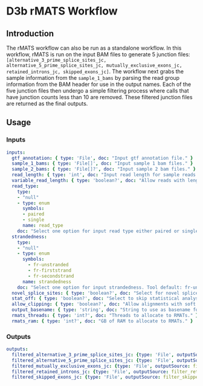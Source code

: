 # D3b rMATS Workflow

## Introduction

The rMATS workflow can also be run as a standalone workflow. In this workflow, rMATS is run on the input BAM files to generate 5 junction files: `[alternative_3_prime_splice_sites_jc, alternative_5_prime_splice_sites_jc, mutually_exclusive_exons_jc, retained_introns_jc, skipped_exons_jc]`. The workflow next grabs the sample information from the `sample_1_bams` by parsing the read group information from the BAM header for use in the output names. Each of the five junction files then undergo a simple filtering process where calls that have junction counts less than 10 are removed. These filtered junction files are returned as the final outputs.

## Usage

### Inputs

```yaml
inputs:
  gtf_annotation: { type: 'File', doc: "Input gtf annotation file." }
  sample_1_bams: { type: 'File[]', doc: "Input sample 1 bam files." }
  sample_2_bams: { type: 'File[]?', doc: "Input sample 2 bam files." }
  read_length: { type: 'int', doc: "Input read length for sample reads." }
  variable_read_length: { type: 'boolean?', doc: "Allow reads with lengths that differ from --readLength to be processed. --readLength will still be used to determine IncFormLen and SkipFormLen." }
  read_type:
    type:
    - "null"
    - type: enum
      symbols:
      - paired
      - single
      name: read_type
    doc: "Select one option for input read type either paired or single. Tool default: paired"
  strandedness:
    type:
    - "null"
    - type: enum
      symbols:
        - fr-unstranded
        - fr-firststrand
        - fr-secondstrand
      name: strandedness
    doc: "Select one option for input strandedness. Tool default: fr-unstranded"
  novel_splice_sites: { type: 'boolean?', doc: "Select for novel splice site detection or unannotated splice sites. 'true' to detect or add this parameter, 'false' to disable denovo detection. Tool Default: false" }
  stat_off: { type: 'boolean?', doc: "Select to skip statistical analysis, either between two groups or on single sample group. 'true' to add this parameter. Tool default: false" }
  allow_clipping: { type: 'boolean?', doc: "Allow alignments with soft or hard clipping to be used." }
  output_basename: { type: 'string', doc: "String to use as basename for output files" }
  rmats_threads: { type: 'int?', doc: "Threads to allocate to RMATs." }
  rmats_ram: { type: 'int?', doc: "GB of RAM to allocate to RMATs." }
```

### Outputs

```yaml
outputs:
  filtered_alternative_3_prime_splice_sites_jc: {type: 'File', outputSource: filter_alt_3_prime/output, doc: "Alternative 3 prime splice sites JC.txt output from RMATs containing only those calls with 10 or more read counts of support" }
  filtered_alternative_5_prime_splice_sites_jc: {type: 'File', outputSource: filter_alt_5_prime/output, doc: "Alternative 5 prime splice sites JC.txt output from RMATs containing only those calls with 10 or more read counts of support" }
  filtered_mutually_exclusive_exons_jc: {type: 'File', outputSource: filter_me_exons/output, doc: "Mutually exclusive exons JC.txt output from RMATs containing only those calls with 10 or more read counts of support" }
  filtered_retained_introns_jc: {type: 'File', outputSource: filter_retained_introns/output, doc: "Retained introns JC.txt output from RMATs containing only those calls with 10 or more read counts of support" }
  filtered_skipped_exons_jc: {type: 'File', outputSource: filter_skipped_exons/output, doc: "Skipped exons JC.txt output from RMATs containing only those calls with 10 or more read counts of support" }
```